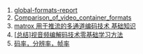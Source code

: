 1. [global-formats-report](https://www.encoding.com/resources/#global-formats-report)
2. [Comparison_of_video_container_formats](https://en.wikipedia.org/wiki/Comparison_of_video_container_formats)
3. [matrox 用于推流的多通道编码技术 基础知识](https://www.matrox.com/graphics/media/pdf/press/guides/multi-channel-encoding/cs_fundamentals_of_multi_channel_encoding_for_streaming.pdf)
4. [[总结]视音频编解码技术零基础学习方法](https://blog.csdn.net/leixiaohua1020/article/details/18893769)
5. [码率，分辨率，帧率](https://www.jianshu.com/p/028196b8ca14)
